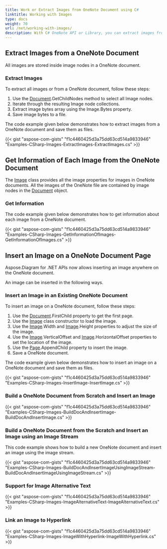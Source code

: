 ```yaml
---
title: Work or Extract Images from OneNote Document using C#
linktitle: Working with Images
type: docs
weight: 70
url: /net/working-with-images/
description: With C# OneNote API or Library, you can extract images from OneNote document, get information of each image, insert an image in existing OneNote document and link an image to hyperlink.
---
```


## **Extract Images from a OneNote Document**
All images are stored inside image nodes in a OneNote document.
### **Extract Images**
To extract all images or from a OneNote document, follow these steps:

1. Use the [Document](https://reference.aspose.com/note/net/aspose.note/document).GetChildNodes method to select all Image nodes.
1. Iterate through the resulting Image node collections.
1. Extract image bytes array using the Image.Bytes property.
1. Save image bytes to a file.

The code example given below demonstrates how to extract images from a OneNote document and save them as files.

{{< gist "aspose-com-gists" "f1c4460425d3a75dd63cd514a9833946" "Examples-CSharp-Images-ExtractImages-ExtractImages.cs" >}}
## **Get Information of Each Image from the OneNote Document**
The [Image](https://reference.aspose.com/note/net/aspose.note/image) class provides all the image properties for images in OneNote documents. All the images of the OneNote file are contained by image nodes in the [Document](https://reference.aspose.com/note/net/aspose.note/document) object.
### **Get Information**
The code example given below demonstrates how to get information about each image from a OneNote document.

{{< gist "aspose-com-gists" "f1c4460425d3a75dd63cd514a9833946" "Examples-CSharp-Images-GetInformationOfImages-GetInformationOfImages.cs" >}}
## **Insert an Image on a OneNote Document Page**
Aspose.Diagram for .NET APIs now allows inserting an image anywhere on the OneNote document.

An image can be inserted in the following ways.
### **Insert an Image in an Existing OneNote Document**
To insert an image on a OneNote document, follow these steps:

1. Use the [Document](https://reference.aspose.com/note/net/aspose.note/document).FirstChild property to get the first page.
1. Use the [Image](https://reference.aspose.com/note/net/aspose.note/image) class constructor to load the image.
1. Use the [Image](https://reference.aspose.com/note/net/aspose.note/image).Width and [Image](https://reference.aspose.com/note/net/aspose.note/image).Height properties to adjust the size of the image.
1. Use the [Image](https://reference.aspose.com/note/net/aspose.note/image).VerticalOffset and [Image](https://reference.aspose.com/note/net/aspose.note/image).HorizontalOffset properties to set the location of the image.
1. Use the [Page](https://reference.aspose.com/note/net/aspose.note/page).AppendChild property to insert the image.
1. Save a OneNote document.

The code example given below demonstrates how to insert an image on a OneNote document and save them as files.

{{< gist "aspose-com-gists" "f1c4460425d3a75dd63cd514a9833946" "Examples-CSharp-Images-InsertImage-InsertImage.cs" >}}
### **Build a OneNote Document from Scratch and Insert an Image**
{{< gist "aspose-com-gists" "f1c4460425d3a75dd63cd514a9833946" "Examples-CSharp-Images-BuildDocAndInsertImage-BuildDocAndInsertImage.cs" >}}
### **Build a OneNote Document from the Scratch and Insert an Image using an Image Stream**
This code example shows how to build a new OneNote document and insert an image using the image stream.

{{< gist "aspose-com-gists" "f1c4460425d3a75dd63cd514a9833946" "Examples-CSharp-Images-BuildDocAndInsertImageUsingImageStream-BuildDocAndInsertImageUsingImageStream.cs" >}}
### **Support for Image Alternative Text**
{{< gist "aspose-com-gists" "f1c4460425d3a75dd63cd514a9833946" "Examples-CSharp-Images-ImageAlternativeText-ImageAlternativeText.cs" >}}
### **Link an Image to Hyperlink**
{{< gist "aspose-com-gists" "f1c4460425d3a75dd63cd514a9833946" "Examples-CSharp-Images-ImageWithHyperlink-ImageWithHyperlink.cs" >}}
